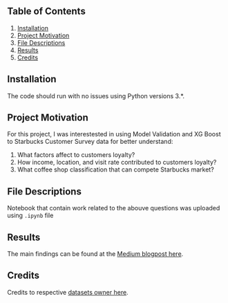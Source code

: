 
## Table of Contents

1. [Installation](#installation)
2. [Project Motivation](#motivation)
2. [File Descriptions](#desc)
4. [Results](#results)
4. [Credits](#credits)

## Installation <a name="installation"></a>

The code should run with no issues using Python versions 3.*.

## Project Motivation <a name="motivation"></a>

For this project, I was interestested in using Model Validation and XG Boost to Starbucks Customer Survey data for better understand:

1. What factors affect to customers loyalty?
2. How income, location, and visit rate contributed to customers loyalty?
3. What coffee shop classification that can compete Starbucks market?

## File Descriptions <a name="desc"></a>

Notebook that contain work related to the abouve questions was uploaded using `.ipynb` file

## Results <a name="results"></a>

The main findings can be found at the [Medium blogpost here](https://medium.com/@bernalp/starting-a-coffee-shop-basic-things-to-research-bfee623472f).

## Credits <a name="credits"></a>

Credits to respective [datasets owner here](https://www.kaggle.com/datasets/mahirahmzh/starbucks-customer-retention-malaysia-survey?select=Starbucks+satisfactory+survey.csv).
